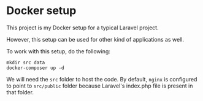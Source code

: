 # Docker setup

This project is my Docker setup for a typical Laravel project.

However, this setup can be used for other kind of applications as well.

To work with this setup, do the following:

```
mkdir src data
docker-composer up -d
```

We will need the ```src``` folder to host the code. By default, ```nginx``` is configured to point to ```src/public``` folder because Laravel's index.php file is present in that folder.

